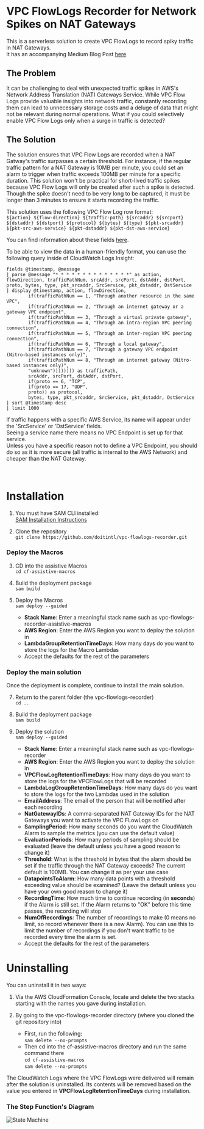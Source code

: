 <h1>VPC FlowLogs Recorder for Network Spikes on NAT Gateways</h1>

This is a serverless solution to create VPC FlowLogs to record spiky traffic in NAT Gateways.  
It has an accompanying Medium Blog Post [here](https://medium.com/doit-international/serverless-vpc-flow-logs-recording-nat-gateway-traffic-spikes-a37658821302)

<h2>The Problem</h2>

It can be challenging to deal with unexpected traffic spikes in AWS's Network Address Translation (NAT) Gateways Service. While VPC Flow Logs provide valuable insights into network traffic, constantly recording them can lead to unnecessary storage costs and a deluge of data that might not be relevant during normal operations.
What if you could selectively enable VPC Flow Logs only when a surge in traffic is detected?

<h2>The Solution</h2>

The solution ensures that VPC Flow Logs are recorded when a NAT Gatway's traffic surpasses a certain threshold. For instance, if the regular traffic pattern for a NAT Gateway is 10MB per minute, you could set an alarm to trigger when traffic exceeds 100MB per minute for a specific duration.
This solution won't be practical for short-lived traffic spikes because VPC Flow Logs will only be created after such a spike is detected. Though the spike doesn't need to be very long to be captured, it must be longer than 3 minutes to ensure it starts recording the traffic.

This solution uses the following VPC Flow Log row format:  
```${action} ${flow-direction} ${traffic-path} ${srcaddr} ${srcport} ${dstaddr} ${dstport} ${protocol} ${bytes} ${type} ${pkt-srcaddr} ${pkt-src-aws-service} ${pkt-dstaddr} ${pkt-dst-aws-service}```

You can find information about these fields [here](https://docs.aws.amazon.com/vpc/latest/userguide/flow-log-records.html#flow-logs-fields).

To be able to view the data in a human-friendly format, you can use the following query inside of CloudWatch Logs Insight:

```
fields @timestamp, @message
| parse @message "* * * * * * * * * * * * * *" as action, flowDirection, trafficPathNum, srcAddr, srcPort, dstAddr, dstPort, proto, bytes, type, pkt_srcaddr, SrcService, pkt_dstaddr, DstService
| display @timestamp, action, flowDirection, 
        if(trafficPathNum == 1, "Through another resource in the same VPC",
        if(trafficPathNum == 2, "Through an internet gateway or a gateway VPC endpoint",
        if(trafficPathNum == 3, "Through a virtual private gateway",
        if(trafficPathNum == 4, "Through an intra-region VPC peering connection",
        if(trafficPathNum == 5, "Through an inter-region VPC peering connection",
        if(trafficPathNum == 6, "Through a local gateway",
        if(trafficPathNum == 7, "Through a gateway VPC endpoint (Nitro-based instances only)",
        if(trafficPathNum == 8, "Through an internet gateway (Nitro-based instances only)",
        "unknown")))))))) as trafficPath,
        srcAddr, srcPort, dstAddr, dstPort, 
        if(proto == 6, "TCP",
        if(proto == 17, "UDP",
        proto)) as protocol,
        bytes, type, pkt_srcaddr, SrcService, pkt_dstaddr, DstService
| sort @timestamp desc 
| limit 1000
```

If traffic happens with a specific AWS Service, its name will appear under the 'SrcService' or 'DstService' fields.  
Seeing a service name there means no VPC Endpoint is set up for that service.  
Unless you have a specific reason not to define a VPC Endpoint, you should do so as it is more secure (all traffic is internal to the AWS Network) and cheaper than the NAT Gateway.  
<br><br/>
<h1>Installation</h1>

1. You must have SAM CLI installed:  
[SAM Installation Instructions](https://docs.aws.amazon.com/serverless-application-model/latest/developerguide/install-sam-cli.html)

2. Clone the repository  
   `git clone https://github.com/doitintl/vpc-flowlogs-recorder.git`

<h3>Deploy the Macros</h3>

3. CD into the assistive Macros  
   `cd cf-assistive-macros`

4. Build the deployment package  
   `sam build`

5. Deploy the Macros  
   `sam deploy --guided`
   - **Stack Name**: Enter a meaningful stack name such as vpc-flowlogs-recorder-assistive-macros
   - **AWS Region**: Enter the AWS Region you want to deploy the solution in
   - **LambdaGroupRetentionTimeDays**: How many days do you want to store the logs for the Macro Lambdas
   - Accept the defaults for the rest of the parameters

<h3>Deploy the main solution</h3>

Once the deployment is complete, continue to install the main solution.

7. Return to the parent folder (the vpc-flowlogs-recorder)  
   `cd ..`

8. Build the deployment package  
   `sam build`

9. Deploy the solution  
   `sam deploy --guided`
   - **Stack Name**: Enter a meaningful stack name such as vpc-flowlogs-recorder
   - **AWS Region**: Enter the AWS Region you want to deploy the solution in
   - **VPCFlowLogRetentionTimeDays**: How many days do you want to store the logs for the VPCFlowLogs that will be recorded
   - **LambdaLogGroupRetentionTimeDays**: How many days do you want to store the logs for the two Lambdas used in the solution
   - **EmailAddress**: The email of the person that will be notified after each recording
   - **NatGatewayIDs**: A comma-separated NAT Gateway IDs for the NAT Gateways you want to activate the VPC FLowLogs on
   - **SamplingPeriod**: How many seconds do you want the CloudWatch Alarm to sample the metrics (you can use the default value)
   - **EvaluationPeriods**: How many periods of sampling should be evaluated (leave the default unless you have a good reason to change it)
   - **Threshold**: What is the threshold in bytes that the alarm should be set if the traffic through the NAT Gateway exceeds?
                    The current default is 100MB. You can change it as per your use case
   - **DatapointsToAlarm**: How many data points with a threshold exceeding value should be examined?
                            (Leave the default unless you have your own good reason to change it)
   - **RecordingTime**: How much time to continue recording (in **seconds**) if the Alarm is still set.
                        If the Alarm returns to "OK" before this time passes, the recording will stop
   - **NumOfRecordings**: The number of recordings to make (0 means no limit, so record whenever there is a new Alarm).
                          You can use this to limit the number of recordings if you don't want traffic to be recorded every time the alarm is set.
   - Accept the defaults for the rest of the parameters


<h1>Uninstalling</h1>
You can uninstall it in two ways:  

1. Via the AWS CloudFormation Console, locate and delete the two stacks starting with the names you gave during installation.

2. By going to the vpc-flowlogs-recorder directory (where you cloned the git repository into)  
    - First, run the following:  
      `sam delete --no-prompts`
    - Then cd into the cf-assistive-macros directory and run the same command there  
      `cd cf-assistive-macros`  
      `sam delete --no-prompts`

The CloudWatch Logs where the VPC FlowLogs were delivered will remain after the solution is uninstalled.
Its contents will be removed based on the value you entered in **VPCFlowLogRetentionTimeDays** during installation.


<h3>The Step Function's Diagram</h3>

![State Machine](stepfunctions_graph.svg)

